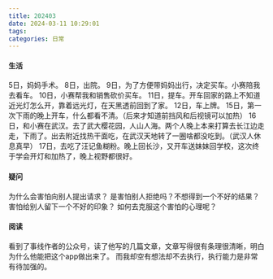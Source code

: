 ```yaml
---
title: 202403
date: 2024-03-11 10:29:01
tags:
categories: 日常
---
```


#### 生活

5日，妈妈手术。
8日，出院。
9日，为了方便带妈妈出行，决定买车。小赛陪我去看车。
10日，小赛帮我和销售砍价买车。
11日，提车。开车回家的路上不知道近光灯怎么开，靠着远光灯，在天黑透前回到了家。
12日，车上牌。
15日，第一次下雨的晚上开车，什么都看不清。（后来才知道前挡风和后视镜可以加热）
16日，和小赛在武汉。去了武大樱花园，人山人海。两个人晚上本来打算去长江边走走，下雨了。出去附近找热干面吃，在武汉天地转了一圈啥都没吃到。（武汉人休息真早）
17日，去吃了汪记鱼糊粉。晚上回长沙，又开车送妹妹回学校，这次终于学会开灯和加热了，晚上视野都很好。

#### 疑问

为什么会害怕向别人提出请求？
是害怕别人拒绝吗？不想得到一个不好的结果？害怕给别人留下一个不好的印象？
如何去克服这个害怕的心理呢？

#### 阅读

看到了事线作者的公众号，读了他写的几篇文章，文章写得很有条理很清晰，明白为什么他能把这个app做出来了。
而我却空有想法却不去执行，执行能力是非常有待加强的。
